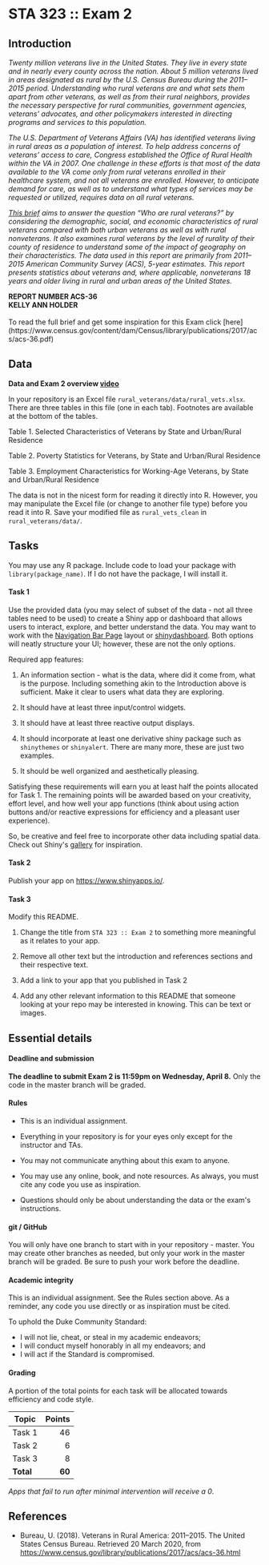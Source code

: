 # STA 323 :: Exam 2

## Introduction

<i>
Twenty million veterans live in the United States. They live in every state 
and in nearly every county across the nation. About 5 million veterans lived in 
areas designated as rural by the U.S. Census Bureau during the 2011–2015 period. 
Understanding who rural veterans are and what sets them apart from other 
veterans, as well as from their rural neighbors, provides the necessary 
perspective for rural communities, government agencies, veterans’ advocates, 
and other policymakers interested in directing programs and services to this 
population.

The U.S. Department of Veterans Affairs (VA) has identified veterans living in 
rural areas as a population of interest. To help address concerns of veterans’ 
access to care, Congress established the Office of Rural Health within the VA 
in 2007. One challenge in these efforts is that most of the data available to 
the VA come only from rural veterans enrolled in their healthcare system, and 
not all veterans are enrolled. However, to anticipate demand for care, as well 
as to understand what types of services may be requested or utilized, requires 
data on all rural veterans.

[This brief](https://www.census.gov/content/dam/Census/library/publications/2017/acs/acs-36.pdf) 
aims to answer the question “Who are rural veterans?” by considering 
the demographic, social, and economic characteristics of rural veterans 
compared with both urban veterans as well as with rural nonveterans. It also 
examines rural veterans by the level of rurality of their county of residence 
to understand some of the impact of geography on their characteristics. The 
data used in this report are primarily from 2011–2015 American Community Survey 
(ACS), 5-year estimates. This report presents statistics about veterans and, 
where applicable, nonveterans 18 years and older living in rural and urban 
areas of the United States.
</i>

<b>
REPORT NUMBER ACS-36
</br>
KELLY ANN HOLDER
</b>
</br></br>
To read the full brief and get some inspiration for this Exam click
[here](https://www.census.gov/content/dam/Census/library/publications/2017/acs/acs-36.pdf)

## Data

<b>Data and Exam 2 overview [video]()</b>

In your repository is an Excel file `rural_veterans/data/rural_vets.xlsx`. 
There are three tables in this file (one in each tab). Footnotes are available 
at the bottom of the tables.

Table 1. Selected Characteristics of Veterans by State and Urban/Rural Residence

Table 2. Poverty Statistics for Veterans, by State and Urban/Rural Residence

Table 3. Employment Characteristics for Working-Age Veterans, by State and 
		 Urban/Rural Residence

The data is not in the nicest form for reading it directly into R. However, 
you may manipulate the Excel file (or change to another file type) before you 
read it into R. Save your modified file as `rural_vets_clean` in
`rural_veterans/data/`.
   
## Tasks

You may use any R package. Include code to load your package with 
`library(package_name)`. If I do not have the package, I will install it.

#### Task 1

Use the provided data (you may select of subset of the data - not all three
tables need to be used) to create a Shiny app or dashboard that allows users
to interact, explore, and better understand the data. You may want to 
work with the [Navigation Bar Page](https://shiny.rstudio.com/gallery/navbar-example.html)
layout or [shinydashboard](https://rstudio.github.io/shinydashboard/). Both 
options will neatly structure your UI; however, these are not the only options.

Required app features:

1. An information section - what is the data, where did it come from, what is
   the purpose. Including something akin to the Introduction above is sufficient.
   Make it clear to users what data they are exploring.

2. It should have at least three input/control widgets.

3. It should have at least three reactive output displays. 

4. It should incorporate at least one derivative shiny package such as 
   `shinythemes` or `shinyalert`. There are many more, these are just two 
   examples.

5. It should be well organized and aesthetically pleasing.

Satisfying these requirements will earn you at least half the points allocated
for Task 1. The remaining points will be awarded based on your creativity,
effort level, and how well your app functions (think about using action buttons
and/or reactive expressions for efficiency and a pleasant user experience). 

So, be creative and feel free to incorporate other data including spatial data. 
Check out Shiny's [gallery](https://shiny.rstudio.com/gallery/) for inspiration.

#### Task 2

Publish your app on https://www.shinyapps.io/.

#### Task 3

Modify this README.

1. Change the title from `STA 323 :: Exam 2` to something
   more meaningful as it relates to your app.

2. Remove all other text but the introduction and references sections and their
   respective text.

3. Add a link to your app that you published in Task 2

4. Add any other relevant information to this README that someone looking at
   your repo may be interested in knowing. This can be text or images.

## Essential details

#### Deadline and submission

**The deadline to submit Exam 2 is 11:59pm on Wednesday, April 8.** 
Only the code in the master branch will be graded.

#### Rules

- This is an individual assignment.

- Everything in your repository is for your eyes only except for the 
  instructor and TAs.

- You may not communicate anything about this exam to anyone.

- You may use any online, book, and note resources. As always, you must cite 
  any code you use as inspiration.

- Questions should only be about understanding the data or the exam's 
  instructions.

#### git / GitHub

You will only have one branch to start with in your repository - master. 
You may create other branches as needed, but only your work in the master 
branch will be graded. Be sure to push your work before the deadline.

#### Academic integrity

This is an individual assignment. See the Rules section above.
As a reminder, any code you use directly or as inspiration must be cited.

To uphold the Duke Community Standard:

- I will not lie, cheat, or steal in my academic endeavors;
- I will conduct myself honorably in all my endeavors; and
- I will act if the Standard is compromised.

#### Grading

A portion of the total points for each task will be allocated towards
efficiency and code style.

**Topic**|**Points**
---------|----------:|
Task 1   |  46
Task 2   |   6
Task 3   |   8
**Total**|**60**

*Apps that fail to run after minimal intervention will receive a 0*.

## References

- Bureau, U. (2018). Veterans in Rural America: 2011–2015. The United States 
  Census Bureau. Retrieved 20 March 2020, 
  from https://www.census.gov/library/publications/2017/acs/acs-36.html

